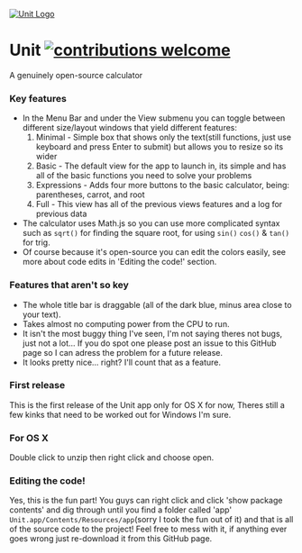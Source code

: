 [![Unit Logo](https://rawgit.com/Binate/Unit/master/public/Unit-Banner_v1.svg)](https://github.com/Binate/Unit)

# Unit [![contributions welcome](https://img.shields.io/badge/contributions-welcome-brightgreen.svg?style=flat)](https://github.com/Binate/Unit/issues) 
A genuinely open-source calculator
### Key features
* In the Menu Bar and under the View submenu you can toggle between different size/layout windows that yield different features:
  1. Minimal - Simple box that shows only the text(still functions, just use keyboard and press Enter to submit) but allows you to resize so its wider
  2. Basic - The default view for the app to launch in, its simple and has all of the basic functions you need to solve your problems
  3. Expressions - Adds four more buttons to the basic calculator, being: parentheses, carrot, and root
  4. Full - This view has all of the previous views features and a log for previous data
* The calculator uses Math.js so you can use more complicated syntax such as `sqrt()` for finding the square root, for using `sin()` `cos()` & `tan()` for trig.
* Of course because it's open-source you can edit the colors easily, see more about code edits in 'Editing the code!' section.

### Features that aren't so key
* The whole title bar is draggable (all of the dark blue, minus area close to your text).
* Takes almost no computing power from the CPU to run.
* It isn't the most buggy thing I've seen, I'm not saying theres not bugs, just not a lot... If you do spot one please post an issue to this GitHub page so I can adress the problem for a future release.
* It looks pretty nice... right? I'll count that as a feature.

### First release
This is the first release of the Unit app only for OS X for now, Theres still a few kinks that need to be worked out for Windows I'm sure.
### For OS X
Double click to unzip then right click and choose open.
### Editing the code!
Yes, this is the fun part! You guys can right click and click 'show package contents' and dig through until you find a folder called 'app' `Unit.app/Contents/Resources/app`(sorry I took the fun out of it) and that is all of the source code to the project! Feel free to mess with it, if anything ever goes wrong just re-download it from this GitHub page.
